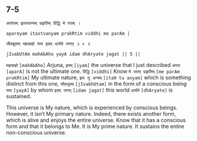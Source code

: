 ## 7-5


```shloka-sa
अपरेयम् इतस्त्वन्यम् प्रकृतिम् विद्धि मे पराम् ।
```
```shloka-sa-hk
apareyam itastvanyam prakRtim viddhi me parAm |
```
```shloka-sa
जीवबूताम् महाबाहो यया इदम् धार्यते जगत् ॥ ५ ॥
```
```shloka-sa-hk
jIvabUtAm mahAbAho yayA idam dhAryate jagat || 5 ||
```

`महाबाहो` `[mahAbAho]` Arjuna, `इयम्` `[iyam]` the universe that I just described `अपरा` `[aparA]` is not the ultimate one. `विद्धि` `[viddhi]` Know `मे पराम् प्रकृतिम्` `[me parAm prakRtim]` My ultimate nature, `इतः तु अन्यम्` `[itaH tu anyam]` which is something distinct from this one, `जीवभूतम्` `[jIvabhUtam]` in the form of a conscious being `यया` `[yayA]` by whom `इदम् जगत्` `[idam jagat]` this world `धार्यते` `[dhAryate]` is sustained.



This universe is My nature, which is experienced by conscious beings. However, it isn’t My primary nature. Indeed, there exists another form, which is alive and enjoys the entire universe. Know that it has a conscious form and that it belongs to Me. It is My prime nature. It sustains the entire non-conscious universe. 

